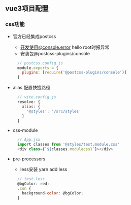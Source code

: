 ## vue3项目配置
  ### css功能
  - 官方已经集成postcss
    - 开发使用@console.error hello root时报异常
    - 安装包@postcss-plugins/console
    ```js
      // postcss.config.js
      module.exports = {
        plugins: [require('@postcss-plugins/console')]
      }
    ```
  - alias 配置快捷路径
    ```js
      // vite.config.js
      resolve: {
        alias: {
          '@styles': '/src/styles'
        }
      }
    ```
  - css-module
    ```js
      // App.jsx
      import classes from '@styles/test.module.css'
      <div class={`${classes.modulecss}`}></div>
    ```
  
  - pre-processors
    - less安装 yarn add less
    ```js
      // test.less
      @bgColor: red;
      .con {
        background-color: @bgColor;
      }
    ```
